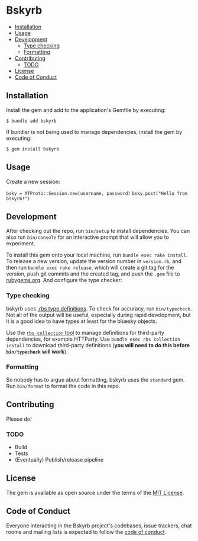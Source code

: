 # Bskyrb

- [Installation](#installation)
- [Usage](#usage)
- [Development](#development)
  - [Type checking](#type-checking)
  - [Formatting](#formatting)
- [Contributing](#contributing)
  - [TODO](#todo)
- [License](#license)
- [Code of Conduct](#code-of-conduct)

## Installation

Install the gem and add to the application's Gemfile by executing:

    $ bundle add bskyrb

If bundler is not being used to manage dependencies, install the gem by executing:

    $ gem install bskyrb

## Usage

Create a new session:

`bsky = ATProto::Session.new(username, password)`
`bsky.post("Hello from bskyrb!")`

## Development

After checking out the repo, run `bin/setup` to install dependencies. You can also run `bin/console` for an interactive prompt that will allow you to experiment.

To install this gem onto your local machine, run `bundle exec rake install`. To release a new version, update the version number in `version.rb`, and then run `bundle exec rake release`, which will create a git tag for the version, push git commits and the created tag, and push the `.gem` file to [rubygems.org](https://rubygems.org). And configure the type checker:

### Type checking

bskyrb uses [.rbs type definitions](https://github.com/ruby/rbs). To check for accuracy, run `bin/typecheck`. Not all of the output will be useful, especially during rapid development, but it is a good idea to have types at least for the bluesky objects.

Use the [`rbs collection` tool](https://github.com/ruby/rbs/blob/master/docs/collection.md) to manage definitions for third-party dependencies, for example HTTParty. Use `bundle exec rbs collection install` to download third-party definitions (**you will need to do this before `bin/typecheck` will work**).

### Formatting

So nobody has to argue about formatting, bskyrb uses the `standard` gem. Run `bin/format` to format the code in this repo.


## Contributing

Please do!

### TODO

- Build
- Tests
- (Eventually) Publish/release pipeline

## License

The gem is available as open source under the terms of the [MIT License](https://opensource.org/licenses/MIT).

## Code of Conduct

Everyone interacting in the Bskyrb project's codebases, issue trackers, chat rooms and mailing lists is expected to follow the [code of conduct](https://github.com/[USERNAME]/bskyrb/blob/master/CODE_OF_CONDUCT.md).
